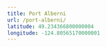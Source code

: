 ```yaml
---
title: Port Alberni
url: /port-alberni/
latitude: 49.234366800000004
longitude: -124.80565170000001
---
```

